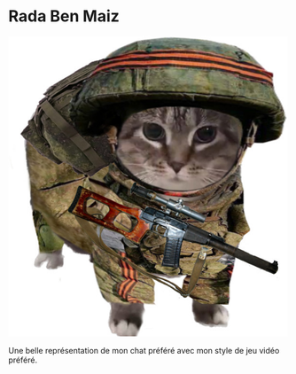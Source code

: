 # Rada Ben Maiz

![photo](exercise_semaine_01/Chat.jpg)

Une belle représentation de mon chat préféré avec mon style de jeu vidéo préféré.
